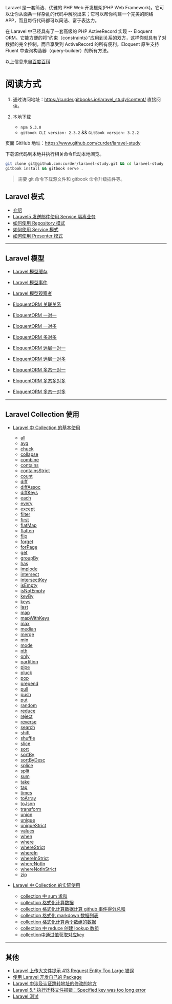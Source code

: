 Laravel 是一套简洁、优雅的 PHP Web 开发框架(PHP Web Framework)。它可以让你从面条一样杂乱的代码中解脱出来；它可以帮你构建一个完美的网络 APP，而且每行代码都可以简洁、富于表达力。

在 Laravel 中已经具有了一套高级的 PHP ActiveRecord 实现 -- Eloquent ORM。它能方便的将“约束（constraints）”应用到关系的双方，这样你就具有了对数据的完全控制，而且享受到 ActiveRecord 的所有便利。Eloquent 原生支持 Fluent 中查询构造器（query-builder）的所有方法。

以上信息来自[百度百科](https://baike.baidu.com/item/Laravel)

# 阅读方式

1. 通过访问地址：https://curder.gitbooks.io/laravel_study/content/ 直接阅读。

2. 本地下载

   - `npm 5.3.0`
   - `gitbook CLI version: 2.3.2` && `GitBook version: 3.2.2`

页面 GitHub 地址：https://www.github.com/curder/laravel-study

下载源代码到本地并执行相关命令启动本地阅览。

```bash
git clone git@github.com:curder/laravel-study.git && cd laravel-study
gitbook install && gitbook serve .
```

> 需要 git 命令下载源文件和 gitbook 命令升级插件等。

## Laravel 模式

- [介绍](/others/README.md)
- [Laravel5 发送邮件使用 Service 隔离业务](/others/send_mesages_use_service_partten.md)
- [如何使用 Repository 模式](/others/how_to_use_repository_mode.md)
- [如何使用 Service 模式](/others/how_to_use_service_mode.md)
- [如何使用 Presenter 模式](/others/how_to_use_presenter_mode.md)

---

## Laravel 模型

- [Laravel 模型缓存](/model/laravel-model-caching.md)
- [Laravel 模型事件](/model/laravel-model-event.md)
- [Laravel 模型观察者](/model/laravel-model-observers.md)

- [EloquentORM 关联关系](/model/related-relationships/README.md)
- [EloquentORM 一对一](/model/related-relationships/hasOne.md)
- [EloquentORM 一对多](/model/related-relationships/hasMany.md)
- [EloquentORM 多对多](/model/related-relationships/belongsToMany.md)
- [EloquentORM 远层一对一](/model/related-relationships/hasOneThrough.md)
- [EloquentORM 远层一对多](/model/related-relationships/hasManyThrough.md)
- [EloquentORM 多态一对一](/model/related-relationships/morphOne.md)
- [EloquentORM 多态多对多](/model/related-relationships/morphToMany.md)
- [EloquentORM 多态一对多](/model/related-relationships/morphMany.md)

---

## Laravel Collection 使用

- [Laravel 中 Collection 的基本使用](collections/README.md)

  - [all](/collections/all.md)
  - [avg](/collections/avg.md)
  - [chuck](/collections/chuck.md)
  - [collapse](/collections/collapse.md)
  - [combine](/collections/combine.md)
  - [contains](/collections/contains.md)
  - [containsStrict](/collections/containsStrict.md)
  - [count](/collections/count.md)
  - [diff](/collections/diff.md)
  - [diffAssoc](/collections/diffAssoc.md)
  - [diffKeys](/collections/diffKeys.md)
  - [each](/collections/each.md)
  - [every](/collections/every.md)
  - [except](/collections/except.md)
  - [filter](/collections/filter.md)
  - [first](/collections/first.md)
  - [flatMap](/collections/flatMap.md)
  - [flatten](/collections/flatten.md)
  - [flip](/collections/flip.md)
  - [forget](/collections/forget.md)
  - [forPage](/collections/forPage.md)
  - [get](/collections/get.md)
  - [groupBy](/collections/groupBy.md)
  - [has](/collections/has.md)
  - [implode](/collections/implode.md)
  - [intersect](/collections/intersect.md)
  - [intersectKey](/collections/intersectKey.md)
  - [isEmpty](/collections/isEmpty.md)
  - [isNotEmpty](/collections/isNotEmpty.md)
  - [keyBy](/collections/keyBy.md)
  - [keys](/collections/keys.md)
  - [last](/collections/last.md)
  - [map](/collections/map.md)
  - [mapWithKeys](/collections/mapWithKeys.md)
  - [max](/collections/max.md)
  - [median](/collections/median.md)
  - [merge](/collections/merge.md)
  - [min](/collections/min.md)
  - [mode](/collections/mode.md)
  - [nth](/collections/nth.md)
  - [only](/collections/only.md)
  - [partition](/collections/partition.md)
  - [pipe](/collections/pipe.md)
  - [pluck](/collections/pluck.md)
  - [pop](/collections/pop.md)
  - [prepend](/collections/prepend.md)
  - [pull](/collections/pull.md)
  - [push](/collections/push.md)
  - [put](/collections/put.md)
  - [random](/collections/random.md)
  - [reduce](/collections/reduce.md)
  - [reject](/collections/reject.md)
  - [reverse](/collections/reverse.md)
  - [search](/collections/search.md)
  - [shift](/collections/shift.md)
  - [shuffle](/collections/shuffle.md)
  - [slice](/collections/slice.md)
  - [sort](/collections/sort.md)
  - [sortBy](/collections/sortBy.md)
  - [sortByDesc](/collections/sortByDesc.md)
  - [splice](/collections/splice.md)
  - [split](/collections/split.md)
  - [sum](/collections/sum.md)
  - [take](/collections/take.md)
  - [tap](/collections/tap.md)
  - [times](/collections/times.md)
  - [toArray](/collections/toArray.md)
  - [toJson](/collections/toJson.md)
  - [transform](/collections/transform.md)
  - [union](/collections/union.md)
  - [unique](/collections/unique.md)
  - [uniqueStrict](/collections/uniqueStrict.md)
  - [values](/collections/values.md)
  - [when](/collections/when.md)
  - [where](/collections/where.md)
  - [whereStrict](/collections/whereStrict.md)
  - [whereIn](/collections/whereIn.md)
  - [whereInStrict](/collections/whereInStrict.md)
  - [whereNotIn](/collections/whereNotIn.md)
  - [whereNotInStrict](/collections/whereNotInStrict.md)
  - [zip](/collections/zip.md)

- [Laravel 中 Collection 的实际使用](/collections/demo/README.md)
  - [collection 中 sum 求和](/collections/demo/sum.md)
  - [collection 格式化计算数据](/collections/demo/format.md)
  - [collection 格式化计算数据计算 github 事件得分总和](/collections/demo/format_github_events_score.md)
  - [collection 格式化 markdown 数据列表](/collections/demo/markdown_format.md)
  - [collection 格式化计算两个数组的数据](/collections/demo/format_two_array.md)
  - [collection 中 reduce 创建 lookup 数组](/collections/demo/reduce_create_lookup_array.md)
  - [collection中通过值获取对应key](/collections/demo/get_key_from_value.md)
---

## 其他

- [Laravel 上传大文件提示 413 Request Entity Too Large 错误](/others/laravel_upload_413_request_entity_too_large_error.md)
- [使用 Laravel 开发自己的 Package](/others/laravel-package-hello-world.md)
- [Laravel 中涉及认证跳转地址的修改的地方](/others/laravel_is_involved_in_the_modification_of_the_authentication_jump_address.md)
- [Laravel 5.\* 执行迁移文件报错：Specified key was too long error](/others/specified_key_was_too_long_error.md)
- [Laravel 测试](/others/laravel_test.md)
